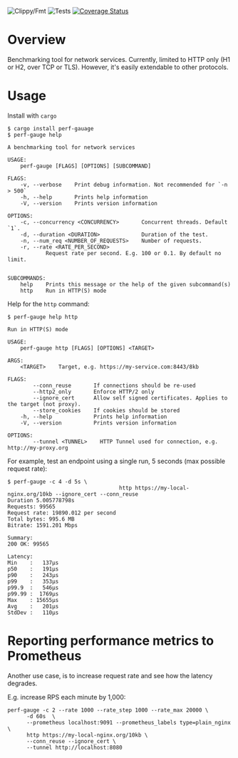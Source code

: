 ![Clippy/Fmt](https://github.com/xnuter/perf-gauge/workflows/Clippy/Fmt/badge.svg)
![Tests](https://github.com/xnuter/perf-gauge/workflows/Tests/badge.svg)
[![Coverage Status](https://coveralls.io/repos/github/xnuter/perf-gauge/badge.svg?branch=master)](https://coveralls.io/github/xnuter/perf-gauge?branch=master)

Overview
========

Benchmarking tool for network services. Currently, limited to HTTP only (H1 or H2, over TCP or TLS).
However, it's easily extendable to other protocols.

Usage
======

Install with `cargo`
```
$ cargo install perf-gauage
$ perf-gauge help 

A benchmarking tool for network services

USAGE:
    perf-gauge [FLAGS] [OPTIONS] [SUBCOMMAND]

FLAGS:
    -v, --verbose    Print debug information. Not recommended for `-n > 500`
    -h, --help       Prints help information
    -V, --version    Prints version information

OPTIONS:
    -c, --concurrency <CONCURRENCY>       Concurrent threads. Default `1`.
    -d, --duration <DURATION>             Duration of the test.
    -n, --num_req <NUMBER_OF_REQUESTS>    Number of requests.
    -r, --rate <RATE_PER_SECOND>
            Request rate per second. E.g. 100 or 0.1. By default no limit.


SUBCOMMANDS:
    help    Prints this message or the help of the given subcommand(s)
    http    Run in HTTP(S) mode

```

Help for the `http` command:

```
$ perf-gauge help http

Run in HTTP(S) mode

USAGE:
    perf-gauge http [FLAGS] [OPTIONS] <TARGET>

ARGS:
    <TARGET>    Target, e.g. https://my-service.com:8443/8kb

FLAGS:
        --conn_reuse       If connections should be re-used
        --http2_only       Enforce HTTP/2 only
        --ignore_cert      Allow self signed certificates. Applies to the target (not proxy).
        --store_cookies    If cookies should be stored
    -h, --help             Prints help information
    -V, --version          Prints version information

OPTIONS:
        --tunnel <TUNNEL>    HTTP Tunnel used for connection, e.g. http://my-proxy.org

```

For example, test an endpoint using a single run, 5 seconds (max possible request rate):

```
$ perf-gauge -c 4 -d 5s \
                                   http https://my-local-nginx.org/10kb --ignore_cert --conn_reuse
Duration 5.005778798s 
Requests: 99565 
Request rate: 19890.012 per second
Total bytes: 995.6 MB 
Bitrate: 1591.201 Mbps

Summary:
200 OK: 99565

Latency:
Min    :   137µs
p50    :   191µs
p90    :   243µs
p99    :   353µs
p99.9  :   546µs
p99.99 :  1769µs
Max    : 15655µs
Avg    :   201µs
StdDev :   110µs
```

Reporting performance metrics to Prometheus
===========================================

Another use case, is to increase request rate and see how the latency degrades. 

E.g. increase RPS each minute by 1,000: 

```
perf-gauge -c 2 --rate 1000 --rate_step 1000 --rate_max 20000 \
      -d 60s  \
      --prometheus localhost:9091 --prometheus_labels type=plain_nginx \
      http https://my-local-nginx.org/10kb \
      --conn_reuse --ignore_cert \
      --tunnel http://localhost:8080

```

